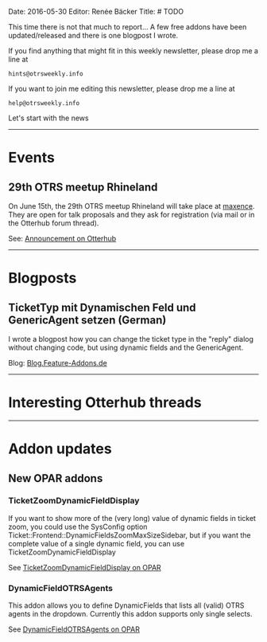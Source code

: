 Date: 2016-05-30
Editor: Renée Bäcker
Title: # TODO


This time there is not that much to report... A few free addons have been updated/released
and there is one blogpost I wrote.

If you find anything that
might fit in this weekly newsletter, please drop me a line at 

`hints@otrsweekly.info`

If you want to join me editing this newsletter, please drop me a line at

`help@otrsweekly.info`

Let's start with the news

<hr>

# Events

## 29th OTRS meetup Rhineland

On June 15th, the 29th OTRS meetup Rhineland will take place at [maxence](http://maxence.de/). They are open for talk proposals and they ask
for registration (via mail or in the Otterhub forum thread).

See: [Announcement on Otterhub](http://forums.otterhub.org/viewtopic.php?f=34&t=32211)

<hr>

# Blogposts

## TicketTyp mit Dynamischen Feld und GenericAgent setzen (German)

I wrote a blogpost how you can change the ticket type in the "reply" dialog without changing code, but using dynamic fields and
the GenericAgent.

Blog: [Blog.Feature-Addons.de](http://blog.feature-addons.de/2016-05-27-dynamicfield-tickettype)

<hr>

# Interesting Otterhub threads

<hr>

# Addon updates

## New OPAR addons

### TicketZoomDynamicFieldDisplay

If you want to show more of the (very long) value of dynamic fields in ticket zoom, you could use the SysConfig option
Ticket::Frontend::DynamicFieldsZoomMaxSizeSidebar, but if you want the complete value of a single dynamic field, you
can use TicketZoomDynamicFieldDisplay

See [TicketZoomDynamicFieldDisplay on OPAR](http://opar.perl-services.de/dist/TicketZoomDynamicFieldDisplay)

### DynamicFieldOTRSAgents

This addon allows you to define DynamicFields that lists all (valid) OTRS agents in the dropdown. Currently this
addon supports only single selects.

See [DynamicFieldOTRSAgents on OPAR](http://opar.perl-services.de/dist/DynamicFieldOTRSAgents)
